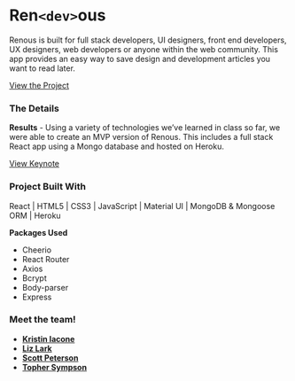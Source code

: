 # Ren`<dev>`ous

Ren<dev>ous is built for full stack developers, UI designers, front end developers, UX designers, web developers or anyone within the web community. This app provides an easy way to save design and development articles you want to read later.

[View the Project](https://ren-dev-ous.herokuapp.com/)

### The Details

**Results** - Using a variety of technologies we’ve learned in class so far, we were able to create an MVP version of Ren<dev>ous. This includes a full stack React app using a Mongo database and hosted on Heroku.  

[View Keynote](ren_dev_ous/ren<dev>ous.pdf)

### Project Built With

React | HTML5 | CSS3 | JavaScript | Material UI | MongoDB & Mongoose ORM | Heroku

**Packages Used**
* Cheerio
* React Router
* Axios
* Bcrypt
* Body-parser
* Express

### Meet the team!

* [**Kristin Iacone**](https://github.com/kiacone)
* [**Liz Lark**](https://github.com/ELark2016)
* [**Scott Peterson**](https://github.com/scottpetersonva)
* [**Topher Sympson**](https://github.com/tophersymps)
